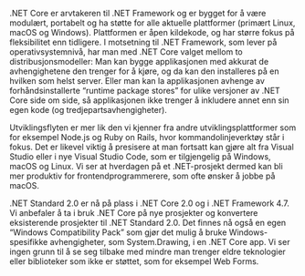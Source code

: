 .NET Core er arvtakeren til .NET Framework og er bygget for å være modulært, portabelt og ha støtte for alle aktuelle plattformer (primært Linux, macOS og Windows). Plattformen er åpen kildekode, og har større fokus på fleksibilitet enn tidligere. I motsetning til .NET Framework, som lever på operativsystemnivå, har man med .NET Core valget mellom to distribusjonsmodeller: Man kan bygge applikasjonen med akkurat de avhengighetene den trenger for å kjøre, og da kan den installeres på en hvilken som helst server. Eller man kan la applikasjonen avhenge av forhåndsinstallerte “runtime package stores” for ulike versjoner av .NET Core side om side, så applikasjonen ikke trenger å inkludere annet enn sin egen kode (og tredjepartsavhengigheter).

Utviklingsflyten er mer lik den vi kjenner fra andre utviklingsplattformer som for eksempel Node.js og Ruby on Rails, hvor kommandolinjeverktøy står i fokus. Det er likevel viktig å presisere at man fortsatt kan gjøre alt fra Visual Studio eller i nye Visual Studio Code, som er tilgjengelig på Windows, macOS og Linux. Vi ser at hverdagen på et .NET-prosjekt dermed kan bli mer produktiv for frontendprogrammerere, som ofte ønsker å jobbe på macOS.

.NET Standard 2.0 er nå på plass i .NET Core 2.0 og i .NET Framework 4.7. Vi anbefaler å ta i bruk .NET Core på nye prosjekter og konvertere eksisterende prosjekter til .NET Standard 2.0. Det finnes nå også en egen “Windows Compatibility Pack” som gjør det mulig å bruke Windows-spesifikke avhengigheter, som System.Drawing, i en .NET Core app. Vi ser ingen grunn til å se seg tilbake med mindre man trenger eldre teknologier eller biblioteker som ikke er støttet, som for eksempel Web Forms.